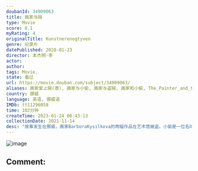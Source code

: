 ```yaml
---
doubanId: 34909063
title: 画家与贼
type: Movie
score: 8.1
myRating: 4
originalTitle: Kunstnerenogtyven
genre: 纪录片
datePublished: 2020-01-23
director: 本杰明·李
actor: 
author: 
tags: Movie, 
state: 看过
url: https://movie.douban.com/subject/34909063/
aliases: 画家爱上贼(港), 画家与小偷, 画家与盗贼, 画家和小偷, The_Painter_and_the_Thief
country: 挪威
language: 英语, 挪威语
IMDb: tt11296058
time: 102分钟
createTime: 2023-01-24 00:43:13
collectionDate: 2021-11-14
desc: "故事发生在挪威，画家BarboraKysilkova的两幅作品在艺术馆被盗。小偷是一位名叫Karl-BertilNordland的瘾君子。在法庭上，画家终于见到了小偷，并做出了一个惊人的决定：以这..."
---
```


![image](p2604177928.jpg)

Comment: 
---

